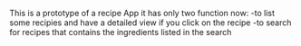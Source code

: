 This is a prototype of a recipe App it has only two function now:
-to list some recipies and have a detailed view if you click on the recipe
-to search for recipes that contains the ingredients listed in the search
